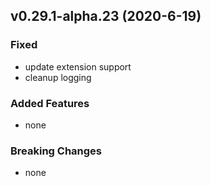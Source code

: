 ## v0.29.1-alpha.23 (2020-6-19)

### Fixed

- update extension support
- cleanup logging

### Added Features

- none

### Breaking Changes

- none
